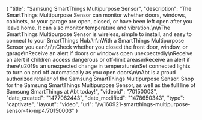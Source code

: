 {
    "title": "Samsung SmartThings Multipurpose Sensor",
    "description": "The SmartThings Multipurpose Sensor can monitor whether doors, windows, cabinets, or your garage are open, closed, or have been left open after you leave home. It can also monitor temperature and vibration.\n\nThe SmartThings Multipurpose Sensor is wireless, simple to install, and easy to connect to your SmartThings Hub.\n\nWith a SmartThings Multipurpose Sensor you can:\n\nCheck whether you closed the front door, window, or garage\nReceive an alert if doors or windows open unexpectedly\nReceive an alert if children access dangerous or off-limit areas\nReceive an alert if there\u2019s an unexpected change in temperature\nSet connected lights to turn on and off automatically as you open doors\n\nAbt is a proud authorized retailer of the Samsung SmartThings Multipurpose Sensor. Shop for the Samsung SmartThings Multipurpose Sensor, as well as the full line of Samsung SmartThings at Abt today!",
    "videoid": "70150003",
    "date_created": "1477062443",
    "date_modified": "1478650343",
    "type": "captivate",
    "layout": "video",
    "url": "\/v\/160921-smartthings-multipurpose-sensor-4k-mp4\/70150003"
}